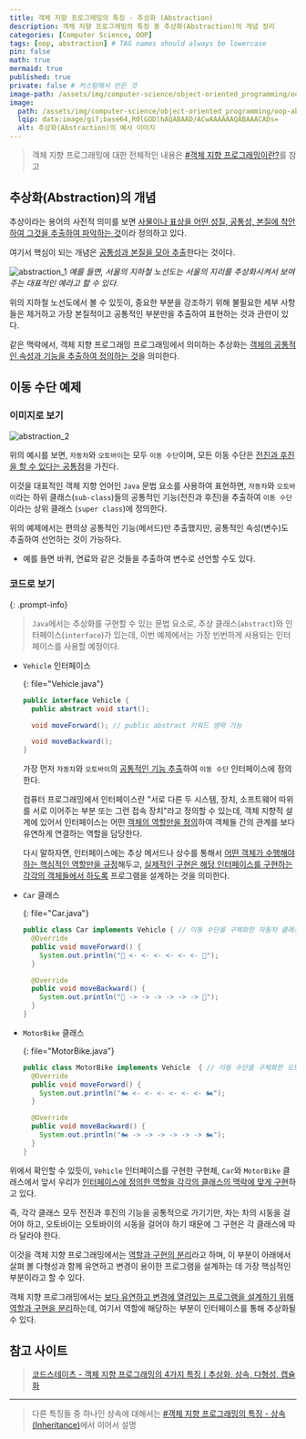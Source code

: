 ```yaml
---
title: 객체 지향 프로그래밍의 특징 - 추상화 (Abstraction)
description: 객체 지향 프로그래밍의 특징 중 추상화(Abstraction)의 개념 정리
categories: [Computer Science, OOP]
tags: [oop, abstraction] # TAG names should always be lowercase
pin: false
math: true
mermaid: true
published: true
private: false # 커스텀해서 만든 것
image-path: /assets/img/computer-science/object-oriented_programming/oop-abstraction # 이미지 공통 경로 변수
image:
  path: /assets/img/computer-science/object-oriented_programming/oop-abstraction/oop-abstraction_3.png
  lqip: data:image/gif;base64,R0lGODlhAQABAAD/ACwAAAAAAQABAAACADs=
  alt: 추상화(Abstraction)의 예시 이미지
---
```


> 객체 지향 프로그래밍에 대한 전체적인 내용은 [#객체 지향 프로그래밍이란?][oop]를 참고

## 추상화(Abstraction)의 개념

추상이라는 용어의 사전적 의미를 보면 <ins>사물이나 표상을 어떤 성질, 공통성, 본질에 착안하여 그것을 추출하여 파악하는 것</ins>이라 정의하고 있다.

여기서 핵심이 되는 개념은 <ins>공통성과 본질을 모아 추출</ins>한다는 것이다.

![abstraction_1][abstraction_1]
_예를 들면, 서울의 지하철 노선도는 서울의 지리를 추상화시켜서 보여주는 대표적인 예라고 할 수 있다._

위의 지하철 노선도에서 볼 수 있듯이, 중요한 부분을 강조하기 위해 불필요한 세부 사항들은 제거하고 가장 본질적이고 공통적인 부분만을 추출하여 표현하는 것과 관련이 있다.

같은 맥락에서, 객체 지향 프로그래밍 프로그래밍에서 의미하는 추상화는 <ins>객체의 공통적인 속성과 기능을 추출하여 정의하는 것</ins>을 의미한다.

## 이동 수단 예제

### 이미지로 보기

![abstraction_2][abstraction_2]

위의 예시를 보면, `자동차`와 `오토바이`는 모두 `이동 수단`이며, 모든 이동 수단은 <ins>전진과 후진을 할 수 있다는 공통점</ins>을 가진다.

이것을 대표적인 객체 지향 언어인 `Java` 문법 요소를 사용하여 표현하면, `자동차`와 `오토바이`라는 하위 클래스(`sub-class`)들의 공통적인 기능(전진과 후진)을 추출하여 `이동 수단`이라는 상위 클래스 (`super class`)에 정의한다.

위의 예제에서는 편의상 공통적인 기능(메서드)만 추출했지만, 공통적인 속성(변수)도 추출하여 선언하는 것이 가능하다.

- 예를 들면 바퀴, 연료와 같은 것들을 추출하여 변수로 선언할 수도 있다.

### 코드로 보기

{: .prompt-info}

> `Java`에서는 추상화를 구현할 수 있는 문법 요소로, 추상 클래스(`abstract`)와 인터페이스(`interface`)가 있는데, 이번 예제에서는 가장 빈번하게 사용되는 인터페이스를 사용할 예정이다.

- `Vehicle` 인터페이스

  {: file="Vehicle.java"}

  ```java
  public interface Vehicle {
    public abstract void start();

    void moveForward(); // public abstract 키워드 생략 가능

    void moveBackward();
  }
  ```

  가장 먼저 `자동차`와 `오토바이`의 <ins>공통적인 기능 추출</ins>하여 `이동 수단` 인터페이스에 정의한다.

  컴퓨터 프로그래밍에서 인터페이스란 "서로 다른 두 시스템, 장치, 소프트웨어 따위를 서로 이어주는 부분 또는 그런 접속 장치"라고 정의할 수 있는데, 객체 지향적 설계에 있어서 인터페이스는 어떤 <ins>객체의 역할만을 정의</ins>하여 객체들 간의 관계를 보다 유연하게 연결하는 역할을 담당한다.

  다시 말하자면, 인터페이스에는 추상 메서드나 상수를 통해서 <ins>어떤 객체가 수행해야 하는 핵심적인 역할만을 규정</ins>해두고, <ins>실제적인 구현은 해당 인터페이스를 구현하는 각각의 객체들에서 하도록</ins> 프로그램을 설계하는 것을 의미한다.

- `Car` 클래스

  {: file="Car.java"}

  ```java
  public class Car implements Vehicle { // 이동 수단을 구체화한 자동차 클래스
    @Override
    public void moveForward() {
      System.out.println("🚗 <- <- <- <- <- <- 🚗");
    }

    @Override
    public void moveBackward() {
      System.out.println("🚗 -> -> -> -> -> -> 🚗");
    }
  }
  ```

- `MotorBike` 클래스

  {: file="MotorBike.java"}

  ```java
  public class MotorBike implements Vehicle  { // 이동 수단을 구체화한 오토바이 클래스
    @Override
    public void moveForward() {
      System.out.println("🏍️ <- <- <- <- <- <- 🏍️");
    }

    @Override
    public void moveBackward() {
      System.out.println("🏍️ -> -> -> -> -> -> 🏍️");
    }
  }
  ```

위에서 확인할 수 있듯이, `Vehicle` 인터페이스를 구현한 구현체, `Car`와 `MotorBike` 클래스에서 앞서 우리가 <ins>인터페이스에 정의한 역할을 각각의 클래스의 맥락에 맞게 구현</ins>하고 있다.

즉, 각각 클래스 모두 전진과 후진의 기능을 공통적으로 가기기만, 차는 차의 시동을 걸어야 하고, 오토바이는 오토바이의 시동을 걸어야 하기 때문에 그 구현은 각 클래스에 따라 달라야 한다.

이것을 객체 지향 프로그래밍에서는 <ins>역할과 구현의 분리</ins>라고 하며, 이 부분이 아래에서 살펴 볼 다형성과 함께 유연하고 변경이 용이한 프로그램을 설계하는 데 가장 핵심적인 부분이라고 할 수 있다.

객체 지향 프로그래밍에서는 <ins>보다 유연하고 변경에 열려있는 프로그램을 설계하기 위해 역할과 구현을 분리</ins>하는데, 여기서 역할에 해당하는 부분이 인터페이스를 통해 추상화될 수 있다.

## 참고 사이트

> [코드스테이츠 - 객체 지향 프로그래밍의 4가지 특징ㅣ추상화, 상속, 다형성, 캡슐화][ref_site_1]

---

> 다른 특징들 중 하나인 상속에 대해서는 [#객체 지향 프로그래밍의 특징 - 상속 (Inheritance)][oop-inheritance]에서 이어서 설명

<!-- 이미지 -->

[abstraction_1]: {{page.image-path}}/oop-abstraction_1.png
[abstraction_2]: {{page.image-path}}/oop-abstraction_2.png

<!-- 블로그 게시글 -->

[oop]: {{site.url}}/posts/oop
[oop-inheritance]: {{site.url}}/posts/oop-inheritance

<!-- 참고 사이트 -->

[ref_site_1]: https://www.codestates.com/blog/content/%EA%B0%9D%EC%B2%B4-%EC%A7%80%ED%96%A5-%ED%94%84%EB%A1%9C%EA%B7%B8%EB%9E%98%EB%B0%8D-%ED%8A%B9%EC%A7%95
